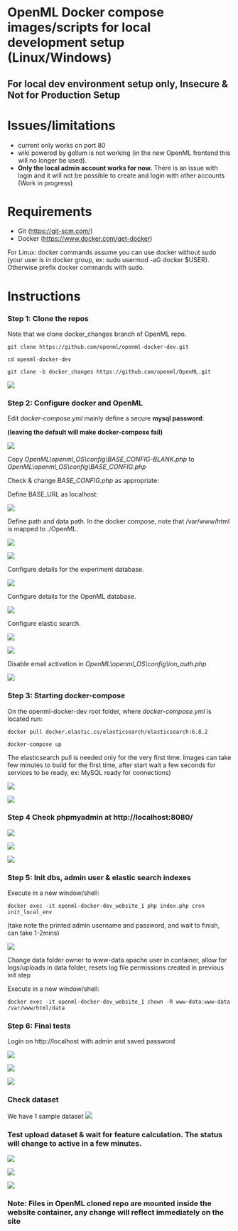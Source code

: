 # OpenML Docker compose images/scripts for local development setup (Linux/Windows)

## **For local dev environment setup only, Insecure & Not for Production Setup**


# Issues/limitations
- current only works on port 80
- wiki powered by gollum is not working (in the new OpenML frontend this will no longer be used).
- **Only the local admin account works for now.** There is an issue with login and it will not be possible to create and login with other accounts (Work in progress)


# Requirements

- Git (https://git-scm.com/)
- Docker (https://www.docker.com/get-docker)

For Linux: docker commands assume you can use docker without sudo (your user is in docker group, ex: sudo usermod -aG docker $USER). Otherwise prefix docker commands with sudo. 


# Instructions


### Step 1: Clone the repos

Note that we clone docker_changes branch of OpenML repo. 

```
git clone https://github.com/openml/openml-docker-dev.git

cd openml-docker-dev

git clone -b docker_changes https://github.com/openml/OpenML.git

```
![](images/2018-04-07-00-57-29.png)

### Step 2: Configure docker and OpenML

Edit *docker-compose.yml* mainly define a secure **mysql password**:

**(leaving the default will make docker-compose fail)**

![](images/passwordsql.PNG)


Copy *OpenML\openml_OS\config\BASE_CONFIG-BLANK.php* to *OpenML\openml_OS\config\BASE_CONFIG.php*

Check & change *BASE_CONFIG.php* as appropriate:

Define BASE_URL as localhost:

![](images/2018-04-07-01-01-52.png)

Define path and data path. In the docker compose, note that /var/www/html is mapped to ./OpenML.

![](images/2018-04-07-01-02-07.png)

![](images/datapath.PNG)

Configure details for the experiment database.

![](images/pass1.PNG)

Configure details for the OpenML database.

![](images/pass2.PNG)

Configure elastic search.

![](images/2018-04-07-01-03-52.png)

![](images/2018-04-07-01-04-02.png)

Disable email activation in *OpenML\openml_OS\config\ion_auth.php*

![](images/2018-04-07-01-07-21.png)

### Step 3: Starting docker-compose

On the openml-docker-dev root folder, where *docker-compose.yml* is located run:

```
docker pull docker.elastic.co/elasticsearch/elasticsearch:6.8.2

docker-compose up
```
The elasticsearch pull is needed only for the very first time. Images can take few minutes to build for the first time, 
after start wait a few seconds for services to be ready, ex: MySQL ready for connections)

![](images/2018-04-07-01-11-21.png)

![](images/2018-04-07-01-12-43.png)

### Step 4 Check phpmyadmin at http://localhost:8080/

![](images/2018-04-07-01-13-38.png)

![](images/2018-04-07-01-13-50.png)

![](images/2018-04-07-01-14-02.png)


### Step 5: Init dbs, admin user & elastic search indexes

Execute in a new window/shell: 

```
docker exec -it openml-docker-dev_website_1 php index.php cron init_local_env
```

(take note the printed admin username and password, and wait to finish, can take 1-2mins)

![](images/localdb.PNG)



Change data folder owner to www-data apache user in container, allow for logs/uploads in data folder, resets log file permissions created in previous init step

Execute in a new window/shell:
```
docker exec -it openml-docker-dev_website_1 chown -R www-data:www-data /var/www/html/data
```



###  Step 6: Final tests

Login on http://localhost with admin and saved password

![](images/admin.PNG)

![](images/2018-04-07-01-18-32.png)

![](images/2018-04-07-01-18-37.png)

### Check dataset 
We have 1 sample dataset
![](images/ds1.PNG)

### Test upload dataset & wait for feature calculation. The status will change to active in a few minutes.
![](images/2018-04-07-01-18-59.png)

![](images/2018-04-07-01-19-05.png)

![](images/upload2.PNG)

### Note: Files in OpenML cloned repo are mounted inside the website container, any change will reflect immediately on the site
